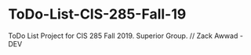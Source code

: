 # ToDo-List-CIS-285-Fall-19
ToDo List Project for CIS 285 Fall 2019. Superior Group.
// Zack Awwad -  DEV
